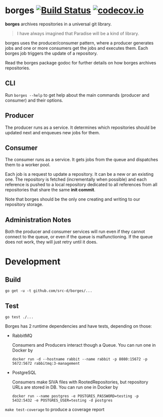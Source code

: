 
borges [![Build Status](http://drone.srcd.host/api/badges/src-d/borges/status.svg)](http://drone.srcd.host/src-d/borges)
[![codecov.io](https://codecov.io/gh/src-d/borges/branch/master/graph/badge.svg?token=ETL49e3u1L)](https://codecov.io/gh/src-d/borges)
======

**borges** archives repositories in a universal git library.

> I have always imagined that Paradise will be a kind of library.

borges uses the producer/consumer pattern, where a producer generates jobs and
one or more consumers get the jobs and executes them. Each borges job triggers
the update of a repository.

Read the borges package godoc for further details on how borges archives
repositories.

## CLI

Run `borges --help` to get help about the main commands (producer and consumer)
and their options.

## Producer

The producer runs as a service. It determines which repositories should be
updated next and enqueues new jobs for them.

## Consumer

The consumer runs as a service. It gets jobs from the queue and dispatches them
to a worker pool.

Each job is a request to update a repository. It can be a new or an existing
one. The repository is fetched (incrementally when possible) and each reference
is pushed to a local repository dedicated to all references from all repositories
that share the same **init commit**.

Note that borges should be the only one creating and writing to our repository
storage.

## Administration Notes

Both the producer and consumer services will run even if they cannot connect to
the queue, or even if the queue is malfunctioning. If the queue does not work,
they will just retry until it does.

# Development

## Build
`go get -u -t github.com/src-d/borges/...`

## Test

`go test ./...`

Borges has 2 runtime dependencies and have tests, depending on those:
  - RabbitMQ

    Consumers and Producers interact though a Queue. You can run one in Docker by
    ```
    docker run -d --hostname rabbit --name rabbit -p 8080:15672 -p 5672:5672 rabbitmq:3-management
    ```


  - PostgreSQL

    Consumers make SIVA files with RootedRepositories, but repository URLs are stored in DB.
    You can run one in Docker by
    ```
    docker run --name postgres -e POSTGRES_PASSWORD=testing -p 5432:5432 -e POSTGRES_USER=testing -d postgres
    ```

`make test-coverage` to produce a coverage report
